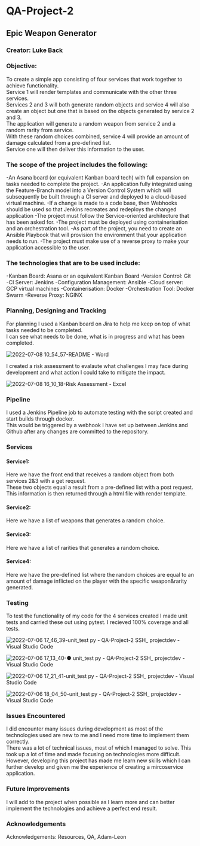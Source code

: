 # QA-Project-2  

## Epic Weapon Generator  

### Creator: Luke Back  

### Objective:  

To create a simple app consisting of four services that work together to achieve functionality.  
Service 1 will render templates and communicate with the other three services.  
Services 2 and 3 will both generate random objects and service 4 will also create an object but one that is based on the objects generated by service 2 and 3.  
The application will generate a random weapon from service 2 and a random rarity from service.  
With these random choices combined, service 4 will provide an amount of damage calculated from a pre-defined list.  
Service one will then deliver this information to the user.  

### The scope of the project includes the following:  

-An Asana board (or equivalent Kanban board tech) with full expansion on tasks needed to complete the project. -An application fully integrated using the Feature-Branch model into a Version Control System which will subsequently be built through a CI server and deployed to a cloud-based virtual machine. -If a change is made to a code base, then Webhooks should be used so that Jenkins recreates and redeploys the changed application -The project must follow the Service-oriented architecture that has been asked for. -The project must be deployed using containerisation and an orchestration tool. -As part of the project, you need to create an Ansible Playbook that will provision the environment that your application needs to run. -The project must make use of a reverse proxy to make your application accessible to the user.  

### The technologies that are to be used include:  

-Kanban Board: Asana or an equivalent Kanban Board -Version Control: Git -CI Server: Jenkins -Configuration Management: Ansible -Cloud server: GCP virtual machines -Containerisation: Docker -Orchestration Tool: Docker Swarm -Reverse Proxy: NGINX  

### Planning, Designing and Tracking  

For planning I used a Kanban board on Jira to help me keep on top of what tasks needed to be completed.  
I can see what needs to be done, what is in progress and what has been completed.  

![2022-07-08 10_54_57-README - Word](https://user-images.githubusercontent.com/100779613/178017551-9eb47083-351b-4dca-ba56-81d651fac55d.png)

I created a risk assessment to evalaute what challenges I may face during development and what action I could take to mitigate the impact.

![2022-07-08 16_10_18-Risk Assessment - Excel](https://user-images.githubusercontent.com/100779613/178020631-ba78c8d7-f73a-48ee-9805-2772dea38580.png)

### Pipeline  

I used a Jenkins Pipeline job to automate testing  with the script created and start builds through docker.  
This would be triggered by a webhook I have set up between Jenkins and Github after any changes are committed to the repository.  

### Services  

#### Service1:  
Here we have the front end that receives a random object from both services 2&3 with a get request.  
These two objects equal a result from a pre-defined list with a post request. This information is then returned through a html file with render template.   

#### Service2:  
Here we have a list of weapons that generates a random choice.  

#### Service3:  
Here we have a list of rarities that generates a random choice.  

#### Service4:  
Here we have the pre-defined list where the random choices are equal to an amount of damage inflicted on the player with the specific weapon&rarity generated.  

### Testing  

To test the functionality of my code for the 4 services created I made unit tests and carried these out using pytest. I recieved 100% coverage and all tests.  

![2022-07-06 17_46_39-unit_test py - QA-Project-2  SSH_ projectdev  - Visual Studio Code](https://user-images.githubusercontent.com/100779613/178024039-5b28719b-dbb5-4fa8-a26f-2db81f3d76c6.png)

![2022-07-06 17_13_40-● unit_test py - QA-Project-2  SSH_ projectdev  - Visual Studio Code](https://user-images.githubusercontent.com/100779613/178024100-7a459a64-2da3-4674-9fd2-c47a0433fc55.png)

![2022-07-06 17_21_41-unit_test py - QA-Project-2  SSH_ projectdev  - Visual Studio Code](https://user-images.githubusercontent.com/100779613/178024152-5bb50974-a2a6-4968-b449-d6fb754499f3.png)

![2022-07-06 18_04_50-unit_test py - QA-Project-2  SSH_ projectdev  - Visual Studio Code](https://user-images.githubusercontent.com/100779613/178024189-d98852d9-6595-4edb-88d7-22cd7d8de1b6.png)

### Issues Encountered  

I did encounter many issues during development as most of the technologies used are new to me and I need more time to implement them correctly.  
There was a lot of technical issues, most of which I managed to solve. This took up a lot of time and made focusing on technologies more difficult.  
However, developing this project has made me learn new skills which I can further develop and given me the experience of creating a mircoservice application.  

### Future Improvements  

I will add to the project when possible as I learn more and can better implement the technologies and achieve a perfect end result.  

### Acknowledgements  

Acknowledgements: Resources, QA, Adam-Leon
